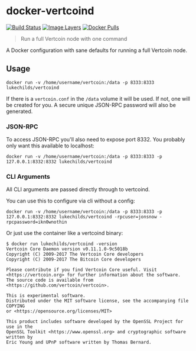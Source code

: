 
# docker-vertcoind

[![Build Status](https://travis-ci.org/lukechilds/docker-vertcoind.svg?branch=master)](https://travis-ci.org/lukechilds/docker-vertcoind)
[![Image Layers](https://images.microbadger.com/badges/image/lukechilds/vertcoind.svg)](https://microbadger.com/images/lukechilds/vertcoind)
[![Docker Pulls](https://img.shields.io/docker/pulls/lukechilds/vertcoind.svg)](https://hub.docker.com/r/lukechilds/vertcoind/)

> Run a full Vertcoin node with one command

A Docker configuration with sane defaults for running a full
Vertcoin node.

## Usage

```
docker run -v /home/username/vertcoin:/data -p 8333:8333 lukechilds/vertcoind
```

If there is a `vertcoin.conf` in the `/data` volume it will be used. If not, one will be created for you. A secure unique JSON-RPC password will also be generated.

### JSON-RPC

To access JSON-RPC you'll also need to expose port 8332. You probably only want this available to localhost:

```
docker run -v /home/username/vertcoin:/data -p 8333:8333 -p 127.0.0.1:8332:8332 lukechilds/vertcoind
```

### CLI Arguments

All CLI arguments are passed directly through to vertcoind.

You can use this to configure via cli without a config:

```
docker run -v /home/username/vertcoin:/data -p 8333:8333 -p 127.0.0.1:8332:8332 lukechilds/vertcoind -rpcuser=jonsnow -rpcpassword=ikn0wnothin
```

Or just use the container like a vertcoind binary:

```
$ docker run lukechilds/vertcoind -version
Vertcoin Core Daemon version v0.11.1.0-9c5018b
Copyright (C) 2009-2017 The Vertcoin Core developers
Copyright (C) 2009-2017 The Bitcoin Core developers

Please contribute if you find Vertcoin Core useful. Visit
<https://vertcoin.org> for further information about the software.
The source code is available from <https://github.com/vertcoin/vertcoin>.

This is experimental software.
Distributed under the MIT software license, see the accompanying file COPYING
or <https://opensource.org/licenses/MIT>

This product includes software developed by the OpenSSL Project for use in the
OpenSSL Toolkit <https://www.openssl.org> and cryptographic software written by
Eric Young and UPnP software written by Thomas Bernard.
```
